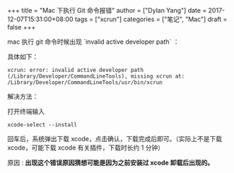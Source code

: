 +++
title = "Mac 下执行 Git 命令报错"
author = ["Dylan Yang"]
date = 2017-12-07T15:31:00+08:00
tags = ["xcrun"]
categories = ["笔记", "Mac"]
draft = false
+++

mac 执行 git 命令时候出现 \`invalid active developer path\` ：

具体如下：

```shell
xcrun: error: invalid active developer path
(/Library/Developer/CommandLineTools), missing xcrun at:
/Library/Developer/CommandLineTools/usr/bin/xcrun
```

解决方法：

打开终端输入

```shell
xcode-select --install
```

回车后，系统弹出下载 xcode，点击确认，下载完成后即可。（实际上不是下载 xcode，可能下载 xcode 有关插件，下载时长约 1 分钟）

原因
: **出现这个错误原因猜想可能是因为之前安装过 xcode 卸载后出现的。**
